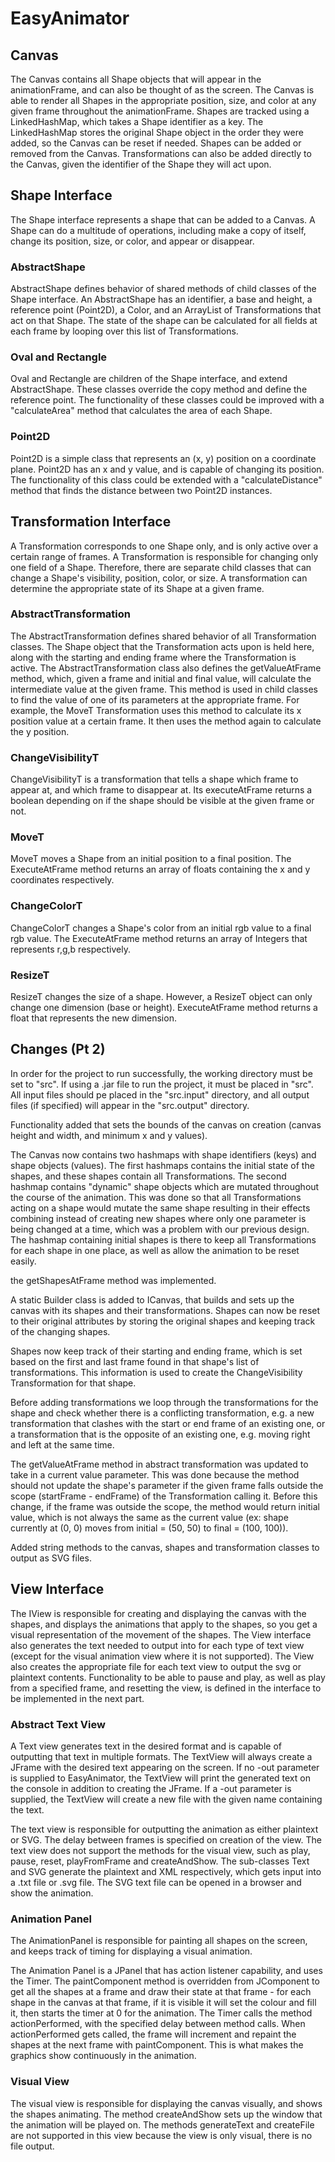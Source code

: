 # EasyAnimator

## Canvas

The Canvas contains all Shape objects that will appear in the animationFrame, and can also be
thought of as the screen. The Canvas is able to render all Shapes in the appropriate position, size,
and color at any given frame throughout the animationFrame. Shapes are tracked using a
LinkedHashMap, which takes a Shape identifier as a key. The LinkedHashMap stores the original Shape
object in the order they were added, so the Canvas can be reset if needed. Shapes can be added or
removed from the Canvas. Transformations can also be added directly to the Canvas, given the
identifier of the Shape they will act upon.

## Shape Interface

The Shape interface represents a shape that can be added to a Canvas. A Shape can do a multitude of
operations, including make a copy of itself, change its position, size, or color, and appear or
disappear.

### AbstractShape

AbstractShape defines behavior of shared methods of child classes of the Shape interface. An
AbstractShape has an identifier, a base and height, a reference point (Point2D), a Color, and an
ArrayList of Transformations that act on that Shape. The state of the shape can be calculated for
all fields at each frame by looping over this list of Transformations.

### Oval and Rectangle

Oval and Rectangle are children of the Shape interface, and extend AbstractShape. These classes
override the copy method and define the reference point. The functionality of these classes could be
improved with a "calculateArea" method that calculates the area of each Shape.

### Point2D

Point2D is a simple class that represents an (x, y) position on a coordinate plane. Point2D has an x
and y value, and is capable of changing its position. The functionality of this class could be
extended with a "calculateDistance" method that finds the distance between two Point2D instances.

## Transformation Interface

A Transformation corresponds to one Shape only, and is only active over a certain range of frames. A
Transformation is responsible for changing only one field of a Shape. Therefore, there are separate
child classes that can change a Shape's visibility, position, color, or size. A transformation can
determine the appropriate state of its Shape at a given frame.

### AbstractTransformation

The AbstractTransformation defines shared behavior of all Transformation classes. The Shape object
that the Transformation acts upon is held here, along with the starting and ending frame where the
Transformation is active. The AbstractTransformation class also defines the getValueAtFrame method,
which, given a frame and initial and final value, will calculate the intermediate value at the given
frame. This method is used in child classes to find the value of one of its parameters at the
appropriate frame. For example, the MoveT Transformation uses this method to calculate its x
position value at a certain frame. It then uses the method again to calculate the y position.

### ChangeVisibilityT

ChangeVisibilityT is a transformation that tells a shape which frame to appear at, and which frame
to disappear at. Its executeAtFrame returns a boolean depending on if the shape should be visible at
the given frame or not.

### MoveT

MoveT moves a Shape from an initial position to a final position. The ExecuteAtFrame method returns
an array of floats containing the x and y coordinates respectively.

### ChangeColorT

ChangeColorT changes a Shape's color from an initial rgb value to a final rgb value. The
ExecuteAtFrame method returns an array of Integers that represents r,g,b respectively.

### ResizeT

ResizeT changes the size of a shape. However, a ResizeT object can only change one dimension
(base or height). ExecuteAtFrame method returns a float that represents the new dimension.

## Changes (Pt 2)

In order for the project to run successfully, the working directory must be set to "src". If using a
.jar file to run the project, it must be placed in "src". All input files should pe placed in the
"src.input" directory, and all output files (if specified) will appear in the "src.output"
directory.

Functionality added that sets the bounds of the canvas on creation (canvas height and width, and
minimum x and y values).

The Canvas now contains two hashmaps with shape identifiers (keys) and shape objects (values). The
first hashmaps contains the initial state of the shapes, and these shapes contain all
Transformations. The second hashmap contains "dynamic" shape objects which are mutated throughout
the course of the animation. This was done so that all Transformations acting on a shape would
mutate the same shape resulting in their effects combining instead of creating new shapes where only
one parameter is being changed at a time, which was a problem with our previous design. The hashmap
containing initial shapes is there to keep all Transformations for each shape in one place, as well
as allow the animation to be reset easily.

the getShapesAtFrame method was implemented.

A static Builder class is added to ICanvas, that builds and sets up the canvas with its shapes and
their transformations. Shapes can now be reset to their original attributes by storing the original
shapes and keeping track of the changing shapes.

Shapes now keep track of their starting and ending frame, which is set based on the first and last
frame found in that shape's list of transformations. This information is used to create the
ChangeVisibility Transformation for that shape.

Before adding transformations we loop through the transformations for the shape and check whether
there is a conflicting transformation, e.g. a new transformation that clashes with the start or end
frame of an existing one, or a transformation that is the opposite of an existing one, e.g. moving
right and left at the same time.

The getValueAtFrame method in abstract transformation was updated to take in a current value
parameter. This was done because the method should not update the shape's parameter if the given
frame falls outside the scope (startFrame - endFrame) of the Transformation calling it. Before this
change, if the frame was outside the scope, the method would return initial value, which is not
always the same as the current value (ex: shape currently at (0, 0) moves from initial = (50, 50)
to final = (100, 100)).

Added string methods to the canvas, shapes and transformation classes to output as SVG files.

## View Interface

The IView is responsible for creating and displaying the canvas with the shapes, and displays the
animations that apply to the shapes, so you get a visual representation of the movement of the
shapes. The View interface also generates the text needed to output into for each type of text
view (except for the visual animation view where it is not supported). The View also creates the
appropriate file for each text view to output the svg or plaintext contents. Functionality to be
able to pause and play, as well as play from a specified frame, and resetting the view, is defined
in the interface to be implemented in the next part.

### Abstract Text View

A Text view generates text in the desired format and is capable of outputting that text in multiple
formats. The TextView will always create a JFrame with the desired text appearing on the screen. If
no -out parameter is supplied to EasyAnimator, the TextView will print the generated text on the
console in addition to creating the JFrame. If a -out parameter is supplied, the TextView will
create a new file with the given name containing the text.

The text view is responsible for outputting the animation as either plaintext or SVG. The delay
between frames is specified on creation of the view. The text view does not support the methods for
the visual view, such as play, pause, reset, playFromFrame and createAndShow. The sub-classes Text
and SVG generate the plaintext and XML respectively, which gets input into a .txt file or .svg file.
The SVG text file can be opened in a browser and show the animation.

### Animation Panel

The AnimationPanel is responsible for painting all shapes on the screen, and keeps track of timing
for displaying a visual animation.

The Animation Panel is a JPanel that has action listener capability, and uses the Timer. The
paintComponent method is overridden from JComponent to get all the shapes at a frame and draw their
state at that frame - for each shape in the canvas at that frame, if it is visible it will set the
colour and fill it, then starts the timer at 0 for the animation. The Timer calls the method
actionPerformed, with the specified delay between method calls. When actionPerformed gets called,
the frame will increment and repaint the shapes at the next frame with paintComponent. This is what
makes the graphics show continuously in the animation.

### Visual View

The visual view is responsible for displaying the canvas visually, and shows the shapes animating.
The method createAndShow sets up the window that the animation will be played on. The methods
generateText and createFile are not supported in this view because the view is only visual, there is
no file output.
